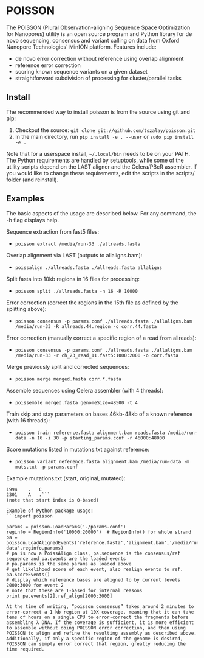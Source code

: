 # POISSON

The POISSON (Plural Observation-aligning Sequence Space Optimization for Nanopores) utility is an open source program and Python library for de novo sequencing, consensus and variant calling on data from Oxford Nanopore Technologies' MinION platform. Features include:

* de novo error correction without reference using overlap alignment
* reference error correction
* scoring known sequence variants on a given dataset
* straightforward subdivision of processing for cluster/parallel tasks

## Install
The recommended way to install poisson is from the source using git and pip:

1. Checkout the source: `git clone git://github.com/tszalay/poisson.git`
2. In the main directory, run `pip install -e . --user` or `sudo pip install -e .`

Note that for a userspace install, `~/.local/bin` needs to be on your PATH.
The Python requirements are handled by setuptools, while some of the utility scripts depend on the LAST aligner and the Celera/PBcR assembler. If you would like
to change these requirements, edit the scripts in the scripts/ folder (and reinstall).
   
## Examples
The basic aspects of the usage are described below. For any command, the -h flag displays help.

Sequence extraction from fast5 files:

* `poisson extract /media/run-33 ./allreads.fasta`

Overlap alignment via LAST (outputs to allaligns.bam):

* `poissalign ./allreads.fasta ./allreads.fasta allaligns`

Split fasta into 10kb regions in 16 files for processing:

* `poisson split ./allreads.fasta -n 16 -R 10000`

Error correction (correct the regions in the 15th file as defined by the splitting above):

* `poisson consensus -p params.conf ./allreads.fasta ./allaligns.bam /media/run-33 -R allreads.44.region -o corr.44.fasta`

Error correction (manually correct a specific region of a read from allreads):

* `poisson consensus -p params.conf ./allreads.fasta ./allaligns.bam /media/run-33 -r ch_23_read_11.fast5:1000:2000 -o corr.fasta`

Merge previously split and corrected sequences:

* `poisson merge merged.fasta corr.*.fasta`

Assemble sequences using Celera assembler (with 4 threads):

* `poissemble merged.fasta genomeSize=48500 -t 4`

Train skip and stay parameters on bases 46kb-48kb of a known reference (with 16 threads):

* `poisson train reference.fasta alignment.bam reads.fasta /media/run-data -n 16 -i 30 -p starting_params.conf -r 46000:48000`

Score mutations listed in mutations.txt against reference:

* `poisson variant reference.fasta alignment.bam /media/run-data -m muts.txt -p params.conf`

Example mutations.txt (start, original, mutated):
```11	AC	G
1994	.	C
2301	A	.```
(note that start index is 0-based)

Example of Python package usage:
```import poisson

params = poisson.LoadParams('./params.conf')
reginfo = RegionInfo('10000:20000')  # RegionInfo() for whole strand
pa = poisson.LoadAlignedEvents('reference.fasta','alignment.bam','/media/run-data',reginfo,params)
# pa is now a PoissAlign class, pa.sequence is the consensus/ref sequence and pa.events are the loaded events
# pa.params is the same params as loaded above
# get likelihood score of each event, also realign events to ref.
pa.ScoreEvents()
# display which reference bases are aligned to by current levels 2000:3000 for event 2
# note that these are 1-based for internal reasons
print pa.events[2].ref_align[2000:3000]

At the time of writing, “poisson consensus” takes around 2 minutes to error-correct a 1 kb region at 10X coverage, meaning that it can take tens of hours on a single CPU to error-correct the fragments before assembling λ DNA. If the coverage is sufficient, it is more efficient to assemble without doing POISSON error correction, and then using POISSON to align and refine the resulting assembly as described above. Additionally, if only a specific region of the genome is desired, POISSON can simply error correct that region, greatly reducing the time required.

